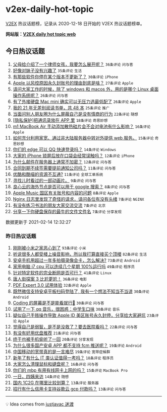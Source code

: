# v2ex-daily-hot-topic

[V2EX](https://www.v2ex.com/) 热议话题榜，记录从 2020-12-18 日开始的 V2EX 热议话题榜单。

**网站版：[V2EX daily hot topic web](https://realleonardo.github.io/v2ex-daily-hot-topic-web/)**

## 今日热议话题

<!-- TODAY BEGIN -->

1. [父母给介绍了一个律师女孩，我要怎么展开呢？](https://www.v2ex.com/t/753263) `36条评论` `问与答`
1. [好像对妹子没有兴趣了](https://www.v2ex.com/t/753295) `35条评论` `生活`
1. [有那些软件你停在某个版本不更新了？](https://www.v2ex.com/t/753273) `30条评论` `iPhone`
1. [Apple 以风控原因永久封账号的理由到底是啥？](https://www.v2ex.com/t/753265) `27条评论` `Apple`
1. [请问大家工作的时候，除了 windows 和 macos 外，用的是哪个 Linux 桌面操作系统呢？](https://www.v2ex.com/t/753283) `26条评论` `问与答`
1. [有了外接硬盘 Mac mini 确实可以无压力选最低配了](https://www.v2ex.com/t/753250) `26条评论` `Apple`
1. [我的 21 年无差别阅读书单，共 48 本](https://www.v2ex.com/t/753268) `25条评论` `推广`
1. [当面问别人朋友圈为什么屏蔽自己是没有情商的行为](https://www.v2ex.com/t/753261) `22条评论` `随想`
1. [[隐私保护]把通讯录放在 APP 里](https://www.v2ex.com/t/753293) `18条评论` `奇思妙想`
1. [m1 MacBook Air 手动添加散热硅片会不会对电池有什么影响？](https://www.v2ex.com/t/753247) `16条评论` `Apple`
1. [如何充分利用家宽、通过非大陆服务器中转对外提供 web 服务。](https://www.v2ex.com/t/753299) `15条评论` `奇思妙想`
1. [你们的 edge 可以 QQ 快速登录吗？](https://www.v2ex.com/t/753246) `14条评论` `Windows`
1. [大家的 iPhone 锁屏后放在口袋会经常误触吗？](https://www.v2ex.com/t/753282) `12条评论` `iPhone`
1. [为什么邮件在服务器上通常不加密？](https://www.v2ex.com/t/753274) `12条评论` `问与答`
1. [合同到期不续签需要提前通知公司吗？](https://www.v2ex.com/t/753259) `11条评论` `问与答`
1. [优酷和酷喵的资源不互通?](https://www.v2ex.com/t/753258) `11条评论` `全球工单系统`
1. [寻找儿时看过的一部动画片。](https://www.v2ex.com/t/753276) `9条评论` `问与答`
1. [良心云的海外节点是否可以用于 google 搜索？](https://www.v2ex.com/t/753301) `8条评论` `问与答`
1. [Apple Music 国区有关账号和内容的问题](https://www.v2ex.com/t/753252) `8条评论` `Apple`
1. [Nginx 日志里发现了奇怪的请求，请问各位有没有头绪](https://www.v2ex.com/t/753278) `7条评论` `NGINX`
1. [有没有练习书法的朋友大家交流交流](https://www.v2ex.com/t/753271) `7条评论` `北京`
1. [分享一下你硬盘保存的最牛的文件文件名](https://www.v2ex.com/t/753264) `7条评论` `分享发现`

数据更新于 2021-02-14 12:32:27

<!-- TODAY END -->

### 昨日热议话题

<!-- YESTERDAY BEGIN -->

1. [刚刚被小米之家恶心到了](https://www.v2ex.com/t/753178) `93条评论` `小米`
1. [听说很多人都受楼上噪音影响，所以我打算直接买个顶楼](https://www.v2ex.com/t/753154) `82条评论` `生活`
1. [安卓手机用超过一年多拍摄录像会卡，怎么解决?](https://www.v2ex.com/t/753137) `73条评论` `Android`
1. [家用电脑 i7 cpu 可以连续几个星期 100%运行吗](https://www.v2ex.com/t/753163) `49条评论` `程序员`
1. [针对特定软件的完全断网是否可行？](https://www.v2ex.com/t/753164) `41条评论` `Linux`
1. [唐人街探案 3 比尬更尬！](https://www.v2ex.com/t/753205) `36条评论` `电影`
1. [PDF Expert 3.0 试用体验](https://www.v2ex.com/t/753191) `32条评论` `Apple`
1. [既然微信支持安卓平板扫码登陆了, 我有一个想法不知当不当讲](https://www.v2ex.com/t/753167) `30条评论` `Android`
1. [Coding 的屏幕是不是能看就行👀](https://www.v2ex.com/t/753177) `30条评论` `问与答`
1. [试用了一下 qq 音乐，很困惑：中学生口味](https://www.v2ex.com/t/753145) `30条评论` `音乐`
1. [疑似自己手贱操作导致 Apple ID 美区账号永久封停，分享给大家避坑](https://www.v2ex.com/t/753227) `23条评论` `Apple`
1. [觉得自己是弱智，是不是没救了？要去医院看吗？](https://www.v2ex.com/t/753201) `22条评论` `问与答`
1. [有没有好用优盘推荐](https://www.v2ex.com/t/753192) `21条评论` `问与答`
1. [终于也被手机偷听了一回](https://www.v2ex.com/t/753220) `20条评论` `分享发现`
1. [为什么很多国产安卓 APP 都不支持 fcm 推送呢？](https://www.v2ex.com/t/753226) `19条评论` `Android`
1. [中国移动的宽带真的是一言难尽](https://www.v2ex.com/t/753184) `19条评论` `宽带症候群`
1. [新年了有什么 IT 类认证值得一考吗？](https://www.v2ex.com/t/753171) `18条评论` `程序员`
1. [大家怎么清理鼠标和键盘呢？](https://www.v2ex.com/t/753185) `16条评论` `问与答`
1. [你们的 mbp 有用有线网卡上网的吗？](https://www.v2ex.com/t/753195) `15条评论` `MacBook Pro`
1. [一日，四姨来访](https://www.v2ex.com/t/753176) `14条评论` `随想`
1. [国内 1C2G 在哪里比较划算？](https://www.v2ex.com/t/753206) `13条评论` `服务器`
1. [招行有什么信用卡支持谷歌云 gcp 付款吗？](https://www.v2ex.com/t/753199) `13条评论` `问与答`

<!-- YESTERDAY END -->

---

💡 Idea comes from [justjavac 迷渡](https://github.com/justjavac/)
